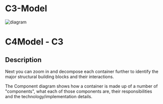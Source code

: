 # C3-Model

![diagram](https://www.plantuml.com/plantuml/svg/0/nLfBJnn94hvRyd_8zMMmn4FJJJSM5my3B221mS3CQ3KQeUogf4cxAhF8p6hCZ3ZDQNy6seCrAt6ozXVK7zk8p7frTRt0UDUoBAZAU6J45y_o3zfGPU8m85TInPfvArx0LxpXonT_uy8BOf-HAsCYlRcsfkZDwfIRgtW2vvGdXM72h7eoNAE-ubJCWZYArxRNLqu2AinFHuTh0JLC6tXqiOsdFvdL22GzE-imaWBFVnFcmb0kcFeMp7TO5CZRy1kfldChQCYzbFNB5uTR_pZ-wVpYbuFp_Ol3tRtTTpjBh_7v2LDQYYKKi4nUxJ3Dn4m6C-PBHTR8hZQCAqgs3xPtNi7xzp4DhcEcIApZv5vnIU0tma4nHQUC-5mnG_5AZ82QH18l-UBpgIINg3pn9T7oqjnGnLPVMV5djo0XlFXHniAdwdOfXU7suG58sqyn2R-zUat-UFc2m9yg1SW9gV3F4CX00tY0toJvpZxuhg1hfpoveffz3_IdZ0RyTmggQsQ8JpLSH5poQQneyZdv3zDuYKZ93yp8ClECVGtN2-IxvL_7O1rIpv0gU3kJn6TpR_ybqUY74Wp8Gb1e6dEVWWadYZ7jAJQhvKVH7Lmgfj76tUeDEjI3PpEgU78_OroZYZISSFJn_qAvORTobm6TwkVIvMuUBOigeRL-1h9Bxe441a39Oq60mqX4jPOnFBR1a7p15w0B5SbzmBMrsJRLwM48w2ju1n5qALNeN0uMdZ6Lt9E8gMaC2KXPHQtbkU0UnmS5lzTT2gC5to5tY-iQCp2YKj1JS7G0bilq8E1bHS76gFMMBjuYMIHzQsjbJx5DibDSc8iPgkVBPNBAm7cQ6wdTbI532H_Uw6KGW8H4naP9tNsHzRBbhsCAO0oucCQGUOIr3eJbLD7CZC23Y29MyGP1ybTepOYIBHz5ah_89GFrI1oIInw0AdYYn5Z7aLG6hG0U2IYSLihcE5fLkIMrZ43yWKWUdFTot_N97oERFmwivy53FZFConrqIGCuWpyXw1Lm_am1Wf2oFT0ulqQuQ1uaHbG08dJo83mb1KKZzGdBaSqPkv-ujadzHWII-jQmeHCclO-02wj7IOcto3_v9vcbJiHoC1T04VDvxCXyfkc41npXBpE6ei0zt0-2IFCG7KWZ9i0AV2gaGgvCmm4RYFrkComCNDo6fhT1fR4EEeOMzXRrKHoWBAi7r8l8cNL1-LHrACli0wXl-8psKsgzKCgYs6Ce7jDlPWAR_78qGdmnF8Ecf7hL0bxc6SEPn751awKXxoFkQUuHTmSuMOOvYGt7i_tKHgJ_lQGKA1n2yuAIi5T8UMKO-NyPTrpHqWERfH4kITftpEkRDIExOWeT8UhzZbd5CyzecxHBs0PsYa74WGsuXYOrUKWBgB19Hf895mxth1e7hePSPzsMPKEWWsOAGi3sLWm27UKL4R7Qx-ORM81iNiTxvRd01urTEOqa9WIhQcrscG4W5GDu9FyMDcBGmQ440_PF7syGd57oHHCZKIRjIkKgv0ByhUDI1i0wQS7YyhV8Qbnw9tiT-DS6GlMjnd_coXbeAV725eLGhw0TWn85OfE7K3eJe6-19NCuHCdKYpNWfbBALXlRYPOAWOZS5JE71cxpSN6NSjw3lfgI6pQ1h1S5W3J3fUXNISQsagHfsyYFJDXq4XjmNYhgRLyVZbq948Y6NBSquLEhbrCT5EtFSgxPAzW2Lh7-klBhRfvV72YEjJk1eIoplcHcqs3Qcn338-l3MHp0D8Vfm-VeI4QAg2mv600Pu4Y36B8Nh5oersKmVv_DTQ35ZRBiczu91vmv8tLseJQAbIqDWBaeDjKUypXxRbCgzkyqRzJIS0gM2KxbqADzW15m6TfbWNF89EyfxredhZs6fZIiF7HbpshchYfPFd5jDSq-v0FaDsRHMe5b2yU1nNYvGQV154jSXRVjHIybBxa2ZlfGBAMmNN84CpOcXaT87cHE0M2bFXV5R5VJUTV9kCEnkCNiS3NDqLs5rTD7BKPFJ-GsFvBQs505n6lNbKEjGGoLza0LhUvQvlMJW1hi9aj3U_QeUNAlq6wTuCn_n27phK1kdV7aSrwAL-1bsoY_oEfK6hh7J2j7WeV8htkxvsIDHdoDGapSQgxN_ZZOkVkjDgSs2ifD-_Fy13MNNHioOJlJOZpdnUY0mD8O6I5z4jEXNNM0QW1s7Ri61ZeEw8W02_2tAgyrFNNvuGJGriSH9yTd5KyynWaevVcza7CTB79Df-EyVNeQOtJ5FjLNRj6I5oZNQRZqXzvMpBObRhv--pHHM9BUeV8m01J30Wu9u1NmTbMwaBDqcoVcYk3JfBiP62HXAKJMY_AUGKhHH_dLpWIgUOQ-yh3qLCTjjCIGeCwe2_rRRI3bEJ_VPh-FMSog2fpIoOIRe_SOIo0DDwu_AfbEKTdBpI7-TfP5cUtEXJsC7VhhJ4wwsDwPBEtF2zc1Jce2jyDjSFfZaSlXuQyvxIP1KqmLqzV1vlU3tsoZ3Ltsxp2CE_-MizM42gyqQKHvUMZKQ0kJWE5UdKRPkqTeb4uuw0rzDP5K-Mu5tIEF_S8cLr9-RCvXwO6Q0bpFgRHkzjY4syvr3g_OTUe67zOr92rYvkh7ZNk1PYWdbCVo7DeESoubfPag4v2tElv2jkfclsvR5BlwL6vzwE9e__pyX30xJaCygtmVOBYmLeB6rcDSIVrOWIERWxEjWjkVIQ7Z44mMgUJB9nxYLEv9mthrQjNCaQArfGXcUEv4K7RoMqDeJavH_5GHHpGz0LCp19XlrpDsArL9ktOJELN9FNJaLaM3Cu_D15aWFbQVOLPAUAOFhg9Zkt7H4VDm4GHJ8Ps09FrexkjFHaEvHzxzP9PG6w1afLdf51zfOtsGLm-QFBW-ebf7i7VnfC9L6CxzYoD4FhxartpvufG5wGUzXezH1-bI4EUYyeS49AmdQVXir48qg2KQjXCDQuXQvTH9QPLH9s6zZM2zXi2jv1j9HhKM6xLRR5HhCRURFZiuUZITw_N-F6uX73OIjX3LssFq5A9nEz6ebcYZdMZy5AADMg8txKHlQeZ6xS0OrmB3hTBQV5nFjz7buN4jDCRjGJYkXSMu7HRZMW-tMXrUrcH7by3QxjDZ-CjaTX_jCVFrPDQjsR0_is4di_Lvn7mrlr45IztYUunXFPcDdfFPk9FPnjSmAurW_M_NF66rHs7tigbTXzB9xXLJFrQ3FhVfPD6zcoeQcKO7T4nM3SfKZdNCJJsO35gP37ipURHPAs8wngdcP54vsJ4bVRKovKppE0ylJ3vDUAkSwnfi-h0PjBCPzcGpR6UptfzDyuwaOGPO-EwonvGT0Lh-yzbyTgfoQFxySiR39z4Eqlra6x6LqD0vDDCCEhkDEMDLlvSK-_VqIqdstSGlrl3pyYiS6eN_09Ep_I-Q_mK0)

# C4Model - C3

## Description
Next you can zoom in and decompose each container further to identify the major structural building blocks and their interactions.

The Component diagram shows how a container is made up of a number of "components", what each of those components are, their responsibilities and the technology/implementation details.
